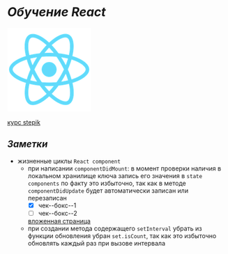 # *Обучение React*

![React](public/logo192.png)

[курс stepik](https://stepik.org/lesson/680793/step/1?unit=679478)

## *Заметки*

+ жизненные циклы `React component`
  + при написании `componentDidMount`:
    в момент проверки наличия в локальном хранилище ключа запись его значения в `state components`
    по факту это избыточно, так как в методе `componentDidUpdate` будет автоматически записан или
    перезаписан
    + [x] чек--бокс--1
    + [ ] чек--бокс--2

    [вложенная страница](titel.md)
  + при создании метода содержащего `setInterval` убрать из функции обновления убран `set.isCount`, так как это избыточно обновлять каждый раз при вызове интервала
